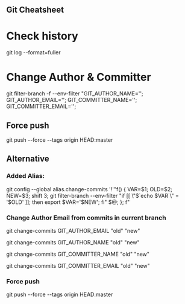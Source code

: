 ## Git Cheatsheet

# Check history
git log --format=fuller

# Change Author & Committer
git filter-branch -f --env-filter "GIT_AUTHOR_NAME=''; GIT_AUTHOR_EMAIL=''; GIT_COMMITTER_NAME=''; GIT_COMMITTER_EMAIL='';
## Force push
git push --force --tags origin HEAD:master

## Alternative

### Added Alias:
git config --global alias.change-commits '!'"f() { VAR=\$1; OLD=\$2; NEW=\$3; shift 3; git filter-branch --env-filter \"if [[ \\\"\$\`echo \$VAR\`\\\" = '\$OLD' ]]; then export \$VAR='\$NEW'; fi\" \$@; }; f"

### Change Author Email from commits in current branch
git change-commits GIT_AUTHOR_EMAIL "old" "new"

git change-commits GIT_AUTHOR_NAME "old" "new"

git change-commits GIT_COMMITTER_NAME "old" "new" 

git change-commits GIT_COMMITTER_EMAIL "old" "new" 

### Force push
git push --force --tags origin HEAD:master

